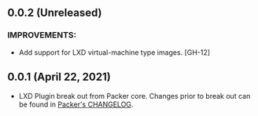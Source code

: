 ## 0.0.2 (Unreleased)

### IMPROVEMENTS:

* Add support for LXD virtual-machine type images. [GH-12]

## 0.0.1 (April 22, 2021)

* LXD Plugin break out from Packer core. Changes prior to break out can be found in [Packer's CHANGELOG](https://github.com/hashicorp/packer/blob/master/CHANGELOG.md).
